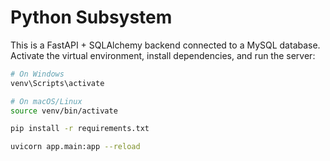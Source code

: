 # Python Subsystem
This is a FastAPI + SQLAlchemy backend connected to a MySQL database. Activate the virtual environment, install dependencies, and run the server:

```bash
# On Windows
venv\Scripts\activate

# On macOS/Linux
source venv/bin/activate

pip install -r requirements.txt

uvicorn app.main:app --reload
```
```
